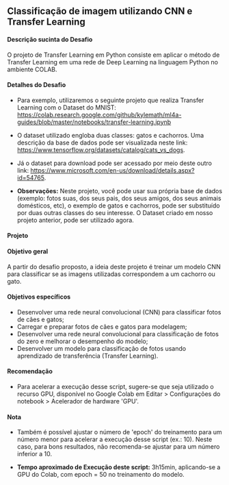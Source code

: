 ## **Classificação de imagem utilizando CNN e Transfer Learning**

#### **Descrição sucinta do Desafio**

O projeto de Transfer Learning em Python consiste em aplicar o método de Transfer Learning em uma rede de Deep Learning na linguagem Python no ambiente COLAB.

#### **Detalhes do Desafio**
- Para exemplo, utilizaremos o seguinte projeto que realiza Transfer Learning com o Dataset do MNIST: https://colab.research.google.com/github/kylemath/ml4a-guides/blob/master/notebooks/transfer-learning.ipynb 

- O dataset utilizado engloba duas classes: gatos e cachorros. Uma descrição da base de dados pode ser visualizada neste link: https://www.tensorflow.org/datasets/catalog/cats_vs_dogs. 
>
- Já o dataset para download pode ser acessado por meio deste outro link: https://www.microsoft.com/en-us/download/details.aspx?id=54765. 
>
- **Observações:** Neste projeto, você pode usar sua própria base de dados (exemplo: fotos suas, dos seus pais, dos seus amigos, dos seus animais domésticos, etc), o exemplo de gatos e cachorros, pode ser substituído por duas outras classes do seu interesse. O Dataset criado em nosso projeto anterior, pode ser utilizado agora. 

#### **Projeto**
#### **Objetivo geral**
A partir do desafio proposto, a ideia deste projeto é treinar um modelo CNN para classificar se as imagens utilizadas correspondem a um cachorro ou gato.
> 
#### **Objetivos específicos**
- Desenvolver uma rede neural convolucional (CNN) para classificar fotos de cães e gatos;
- Carregar e preparar fotos de cães e gatos para modelagem;
- Desenvolver uma rede neural convolucional para classificação de fotos do zero e melhorar o desempenho do modelo;
- Desenvolver um modelo para classificação de fotos usando aprendizado de transferência (Transfer Learning).

#### **Recomendação**
- Para acelerar a execução desse script, sugere-se que seja utilizado o recurso GPU, disponível no Google Colab em Editar > Configurações do notebook > Acelerador de hardware 'GPU'.
#### **Nota**
- Também é possível ajustar o número de 'epoch' do treinamento para um número menor para acelerar a execução desse script (ex.: 10). Neste caso, para bons resultados, não recomenda-se ajustar para um número inferior a 10.

- **Tempo aproximado de Execução deste script:** 3h15min, aplicando-se a GPU do Colab, com epoch = 50 no treinamento do modelo.
